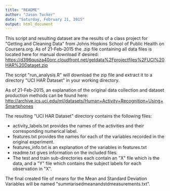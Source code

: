 ```yaml
---
title: "README"
author: "Jason Tucker"
date: "Saturday, February 21, 2015"
output: html_document
---
```

This script and resulting dataset are the results of a class project for "Getting and Cleaning Data" from Johns Hopkins School of Public Health on Coursera.org. As of 21-Feb-2015 the .zip file containing all data files is located here for manual download if desired: https://d396qusza40orc.cloudfront.net/getdata%2Fprojectfiles%2FUCI%20HAR%20Dataset.zip 

The script "run_analysis.R" will download the zip file and extract it to a directory "UCI HAR Dataset" in your working directory.

As of 21-Feb-2015, an explanation of the original data collection and dataset production methods can be found here: http://archive.ics.uci.edu/ml/datasets/Human+Activity+Recognition+Using+Smartphones

The resulting "UCI HAR Dataset" directory contains the following files:

* activity_labels.txt provides the names of the activities and their corresponding numerical label.
* features.txt provides the names for each of the variables recorded in the original experiment. 
* features_info.txt is an explanation of the variables in features.txt
* readme.txt gives information on the included files.
* The test and train sub-directories each contain an "X" file which is the data, and a "Y" file which contains the subject labels for each observation in "X".

The final created file of means for the Mean and Standard Deviation Variables will be named "summarisedmeanandstdmeasurements.txt".